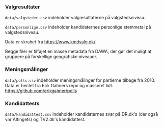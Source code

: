 ### Valgresultater

`data/valgsteder.csv` indeholder valgresultaterne på valgstedsniveau.

`data/personlige.csv` indeholder kandidaternes personlige stemmetal på valgstedsniveau.

Data er skrabet fra <https://www.kmdvalg.dk/>

Begge filer er tilføjet en masse metadata fra DAWA, der gør det muligt at gruppere på forskellige geografiske niveauer.

### Meningsmålinger

`data/polls.csv` indeholder meningsmålinger for partierne tilbage fra 2010. Data er hentet fra Erik Gahners repo og masseret lidt. <https://github.com/erikgahner/polls>

### Kandidattests

`data/kandidattest.csv` indeholder kandidaternes svar på DR.dk's (der også var Altingets) og TV2.dk's kandidattest.
